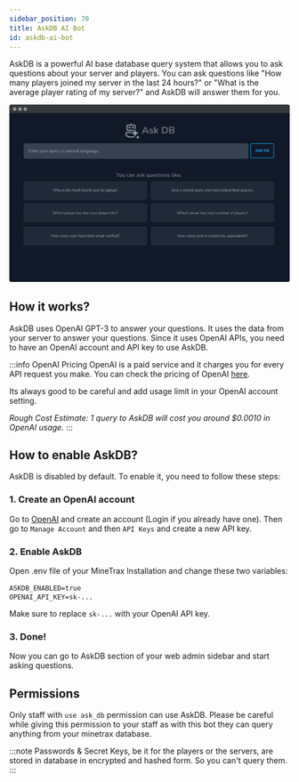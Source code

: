 ```yaml
---
sidebar_position: 70
title: AskDB AI Bot
id: askdb-ai-bot
---
```


AskDB is a powerful AI base database query system that allows you to ask questions about your server and players. You can ask questions like "How many players joined my server in the last 24 hours?" or "What is the average player rating of my server?" and AskDB will answer them for you.

![AskDB](../../static/img/tutorial/askdb1.png)

## How it works?

AskDB uses OpenAI GPT-3 to answer your questions. It uses the data from your server to answer your questions.
Since it uses OpenAI APIs, you need to have an OpenAI account and API key to use AskDB.

:::info OpenAI Pricing
OpenAI is a paid service and it charges you for every API request you make.
You can check the pricing of OpenAI [here](https://openai.com/pricing/).

Its always good to be careful and add usage limit in your OpenAI account setting. 

_Rough Cost Estimate: 1 query to AskDB will cost you around $0.0010 in OpenAI usage._
:::

## How to enable AskDB?

AskDB is disabled by default. To enable it, you need to follow these steps:

### 1. Create an OpenAI account

Go to [OpenAI](https://openai.com/) and create an account (Login if you already have one).
Then go to `Manage Account` and then `API Keys` and create a new API key.

### 2. Enable AskDB

Open .env file of your MineTrax Installation and change these two variables:

```env
ASKDB_ENABLED=true
OPENAI_API_KEY=sk-...
```

Make sure to replace `sk-...` with your OpenAI API key.

### 3. Done!

Now you can go to AskDB section of your web admin sidebar and start asking questions.


## Permissions

Only staff with `use ask_db` permission can use AskDB. Please be careful while giving this permission to your staff as with this bot they can query anything from your minetrax database.

:::note
Passwords & Secret Keys, be it for the players or the servers, are stored in database in encrypted and hashed form. So you can't query them.
:::
